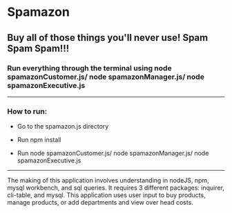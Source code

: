 # Spamazon
## Buy all of those things you'll never use! Spam Spam Spam!!!
### Run everything through the terminal using node spamazonCustomer.js/ node spamazonManager.js/ node spamazonExecutive.js

___
### How to run:
* Go to the spamazon.js directory

* Run npm install

* Run node spamazonCustomer.js/ node spamazonManager.js/ node spamazonExecutive.js

___

The making of this application involves understanding in nodeJS, npm, mysql workbench, and sql queries. It requires 3 different packages: inquirer, cli-table, and mysql. This application uses user input to buy products, manage products, or add departments and view over head costs. 
